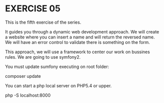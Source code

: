 EXERCISE 05
========================

This is the fifth exercise of the series.

It guides you through a dynamic web development approach.
We will create a website where you can insert a name and will return the reversed name.
We will have an error control to validate there is something on the form.

This approach, we will use a framework to center our work on bussines rules.
We are going to use symfony2.

You must update sumfony executing on root folder:

composer update

You can start a php local server on PHP5.4 or upper.

php -S localhost:8000